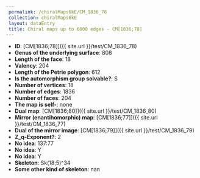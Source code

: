 ```yaml
--- 
 permalink: /chiralMaps6kE/CM_1836_78 
 collection: chiralMaps6kE
 layout: dataEntry
 title: Chiral maps up to 6000 edges - CM[1836;78]
---
```


- **ID**: [CM[1836;78]]({{ site.url }}/test/CM_1836_78)
- **Genus of the underlying surface**: 808
- **Length of the face**: 18
- **Valency**: 204
- **Length of the Petrie polygon**: 612
- **Is the automorphism group solvable?**: S
- **Number of vertices**: 18
- **Number of edges**: 1836
- **Number of faces**: 204
- **The map is self-**: none
- **Dual map**: [CM[1836;80]]({{ site.url }}/test/CM_1836_80)
- **Mirror (enantihomorphic) map**: [CM[1836;77]]({{ site.url }}/test/CM_1836_77)
- **Dual of the mirror image**: [CM[1836;79]]({{ site.url }}/test/CM_1836_79)
- **Z_q-Exponent?**: 2
- **No idea**:  137:77
- **No idea**: Y
- **No idea**: Y
- **Skeleton**: Sk(18;5)^34
- **Some other kind of skeleton**: nan
